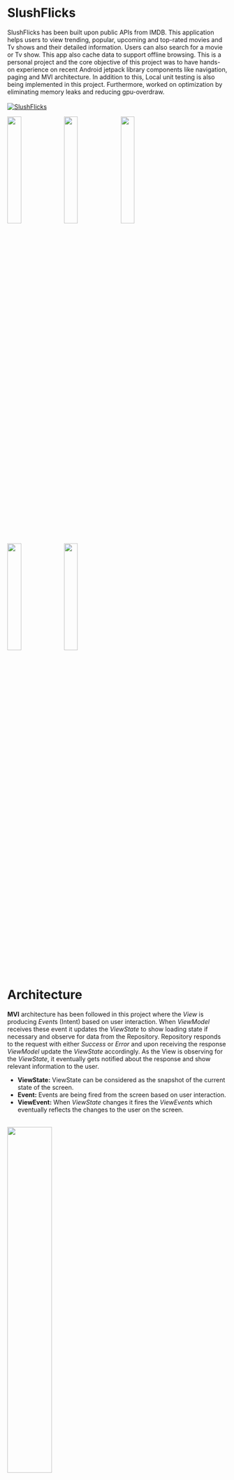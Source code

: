 # SlushFlicks
SlushFlicks has been built upon public APIs from IMDB. This application helps users to view trending, popular, upcoming and top-rated movies and Tv shows and their detailed information. Users can also search for a movie or Tv show. This app also cache data to support offline browsing.
This is a personal project and the core objective of this project was to have hands-on experience on recent Android jetpack library components like navigation, paging and MVI architecture.  In addition to this, Local unit testing is also being implemented in this project. Furthermore, worked on optimization by eliminating memory leaks and reducing gpu-overdraw.<br><br>
[![SlushFlicks](https://img.shields.io/badge/PlayStore-SlushFlicks-blue.svg)](https://play.google.com/store/apps/details?id=com.sifat.slushflicks)

<div>
<img height="25%" width="25%" src=https://github.com/codecameo/SlushFlicks/blob/documentation/screenshots/movielist.png >
<img height="25%" width="25%" src=https://github.com/codecameo/SlushFlicks/blob/documentation/screenshots/tvshowlist.png >
<img height="25%" width="25%" src=https://github.com/codecameo/SlushFlicks/blob/documentation/screenshots/movie_details.png >
<img height="25%" width="25%" src=https://github.com/codecameo/SlushFlicks/blob/documentation/screenshots/tvshow_details.png >
<img height="25%" width="25%" src=https://github.com/codecameo/SlushFlicks/blob/documentation/screenshots/search.png >
</div>

# Architecture
**MVI** architecture has been followed in this project where the *View* is producing *Event*s (Intent) based on user interaction. When *ViewModel* receives these event it updates the *ViewState* to show loading state if necessary and observe for data from the Repository. Repository responds to the request with either *Success* or *Error* and upon receiving the response *ViewModel* update the *ViewState* accordingly. As the View is observing for the *ViewState*, it eventually gets notified about the response and show relevant information to the user.

+ **ViewState:** ViewState can be considered as the snapshot of the current state of the screen. 
+ **Event:**  Events are being fired from the screen based on user interaction.
+ **ViewEvent:** When *ViewState* changes it fires the *ViewEvent*s which eventually reflects the changes to the user on the screen.
<br><br>
<img height="45%" width="45%" src=https://github.com/codecameo/SlushFlicks/blob/documentation/screenshots/mvi.png >

# Resource
Resources can be stated as a set of strategies that have been used by the Repository to provide data to the ViewModel. The strategies followed in this project are mentioned below:

+ **CacheFirstNetworkUpdateResource:** Provide the data from the cache immediately. Then look for any update in the network. As soon as the updated data is being retrieved, update the cache. In case of using *Room* database, if the *Query* was being observed, the updated data will be reflected in the UI immediately.

+ **NetworkFirstCacheUpdateResource:** This resource will first try to provide data from the network and update the cache, if fails to do so(ex: no internet connection), will provide the data from cache(local database)

+ **CacheOnlyResource:** A the name suggests, this resource will provide. data only from the cache.

+ **NetworkOnlyResource:** In contrast to *CacheOnlyResource*, this resource will provide data only from the network.

+ **CacheUpdateResource:** This resource is used to keep the cached data update.

# DataManager
As the **Facade** design pattern suggests, to create an abstraction layer on top to hide the internal complex implementation. DataManager works as an abstraction layer on top of the local data storage system. As local data can be saved in *Database*, *SharedPreference* or even in the *asset* folder in different files, *DataManager* provides a simple interface, hiding the information about the actual storage location of data. It also enhances the scalability, as new Local Storage can be added in the future with minimal change.
+ **DatabaseManager:** Provides data from local database
+ **LocalDataManager:** Provides non-persistent data. Data that is essential to the different states of the application can be kept here to ensure faster access.
+ **SharedPrefManager:** Provides data from *SharedPreference*
+ **FireStoreManager:** Provides data from firestore. As firestore manages a persistent database for itself and data can be accessed locally from firestore, it has been kept here in the *DataManager*.

# ErrorParser
ErrorParser comes into the picture to parse the error responses from the server separately. An *ApiTag* has been associated with each endpoint. With the help of this API tag and status code from the response, *ErrorParser* parse error effectively from the error body. As different API endpoints can provide different error responses with the same status code, *ApiTag* plays a vital role to add more flexibility on error parsing.

# ErrorMapper (Future Work)
Different error messages need a different way to be handled in the UI. For example, some messages can be shown as *Toast* and *Snackbar* whereas, some needed to be shown as *AlertDialog* or *BottomSheetDialog*. With the help of *ErrorMapper* ViewModel can map these actions to a specific error response.

# Optimization
+ **Memory leak:** Leak canary has been used to identify and resolve most of the memory leaks.
+ **GPU Overdraw optimization:** GPU Overdrawn has been reduced by using Development Tools (like Layout Inspector, Debug GPU overdraw).
